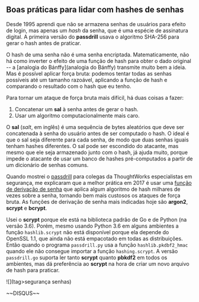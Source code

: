 ## Boas práticas para lidar com hashes de senhas

Desde 1995 aprendi que não se armazena senhas de usuários para efeito
de login, mas apenas um *hash* da senha, que é uma espécie de assinatura
digital. A primeira versão do **passdrill** usava o algoritmo SHA-256
para gerar o hash antes de praticar.

O hash de uma senha não é uma senha encriptada. Matematicamente, não há
como inverter o efeito de uma função de hash para obter o dado original
\-- a [analogia do Bánffy](analogia do Bánffy) transmite muito bem a
ideia. Mas é possível aplicar força bruta: podemos tentar todas as
senhas possíveis até um tamanho razoável, aplicando a função de hash e
comparando o resultado com o hash que eu tenho.

Para tornar um ataque de força bruta mais difícil, há duas coisas a
fazer:

1.  Concatenar um **sal** à senha antes de gerar o hash.
2.  Usar um algoritmo computacionalmente mais caro.

O **sal** (*salt*, em inglês) é uma sequência de bytes aleatórios que
deve ser concatenada à senha do usuário antes de ser computado o hash. O
ideal é que o sal seja diferente para cada senha, de modo que duas
senhas iguais tenham hashes diferentes. O sal pode ser escondido do
atacante, mas mesmo que ele seja armazenado junto com o hash, já ajuda
muito, porque impede o atacante de usar um banco de hashes
pré-computados a partir de um dicionário de senhas comuns.

Quando mostrei o [passdrill](passdrill) para colegas da ThoughtWorks
especialistas em segurança, me explicaram que a melhor prática em 2017 é
usar uma [função de derivação de
senha](https://en.wikipedia.org/wiki/Key_derivation_function) que aplica
algum algoritmo de hash milhares de vezes sobre a senha, tornando bem
mais custosos os ataques de força bruta. As funções de derivação de
senha mais indicadas hoje são **argon2**, **scrypt** e **bcrypt**.

Usei o **scrypt** porque ele está na biblioteca padrão de Go e de Python
(na versão 3.6). Porém, mesmo usando Python 3.6 em alguns ambientes a
função `hashlib.scrypt` não está disponível porque ela depende do
OpenSSL 1.1, que ainda não está empacotado em todas as distribuições.
Então quando o programa `passdrill.py` usa a função
`hashlib.pkdbf2_hmac` quando ele não consegue importar a função
`hashing.scrypt`. A versão `passdrill.go` suporta ler tanto **scrypt**
quanto **pbkdf2** em todos os ambientes, mas dá preferência ao
**scrypt** na hora de criar um novo arquivo de hash para praticar.

![](tag>segurança senhas)

\~\~DISQUS\~\~

